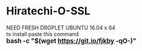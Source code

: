 # Hiratechi-O-SSL

NEED FRESH DROPLET UBUNTU 16.04 x 64<br>
to install paste this command<br>
<b><big>bash -c "$(wget https://git.io/fjkby -qO-)"</big></b>
